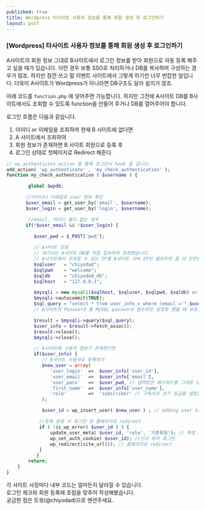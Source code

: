 ```yaml
---
published: true
title: Wordpress 타사이트 사용자 정보를 통해 회원 생성 후 로그인하기
layout: post
---
```


### [Wordpress] 타사이트 사용자 정보를 통해 회원 생성 후 로그인하기 

A사이트의 회원 정보 그대로 B사이트에서 로그인 정보를 받아 회원으로 자동 등록 해주고 싶을 때가 있습니다. 이런 경우 보통 SSO로 처리하거나 DB를 복사하여 구성하는 경우가 많죠. 하지만 잠깐 쓰고 말 이벤트 사이트에서 그렇게 하기란 너무 번잡한 일입니다. 더욱이 A사이트가 Wordpress가 아니라면 DB구조도 달라 쉽지가 않죠.

아래 코드를 `function.php` 에 넣어주면 가능합니다.
하지만 그전에 A사이트 DB를 B사이트에서도 조회할 수 있도록 function을 만들어 주거나 DB를 열어주어야 합니다.

로그인 흐름은 다음과 같습니다.

1. 아이디 or 이메일을 조회하여 현재 B 사이트에 없다면
2. A 사이트에서 조회하여 
3. 회원 정보가 존재하면 B 사이트 회원으로 등록 후 
4. 로그인 상태로 첫페이지로 Redirect 해준다.

```php
// wp_authenticate action 을 통해 로그인시 hook 을 겁니다.
add_action( 'wp_authenticate' , 'my_check_authentication' );
function my_check_authentication ( $username ) {

        global $wpdb;

       //아이디나 이메일로 user 정보 확인
       $user_email = get_user_by('email', $username);
       $user_login = get_user_by('login', $username);

        //email, 아이디 둘다 없는 경우 
       if(!$user_email && !$user_login) {  
       
          $user_pwd = $_POST['pwd'];

          // A사이트 조회
          // 여기서는 A사이트 DB를 직접 접속하여 조회했습니다.
          // A사이트에서 조회할 수 있는 IP를 B사이트 서버 IP만 열어주면 좀 더 안전합니다.
          $sqluser   = "chiyodad";
          $sqlpwd    = "welcome";
          $sqldb     = "chiyodad_db";
          $sqlhost   = "127.0.0.1";

          $mysqli = new mysqli($sqlhost, $sqluser, $sqlpwd, $sqldb) or die("sql error.");
          $mysqli->autocommit(TRUE);
          $sql_query = "select * from user_info_v where (email ='".$username."' or user_id = '".$username."')  and user_pwd = password('".$user_pwd."') limit 1" ;
          // A사이트의 Password 를 MySQL password 함수로만 암호화 했을 때 유효합니다.

          $result = $mysqli->query($sql_query);
          $user_info = $result->fetch_assoc();
          $result->close();
          $mysqli->close();

          // A사이트에 사용자 정보가 존재한다면
          if($user_info) {   
             // B사이트 사용자로 등록하기
             $new_user = array(
                'user_login'  =>  $user_info['user_id'],
                'user_email'  =>  $user_info['email'],
                'user_pass'   =>  $user_pwd, // 입력받은 패스워드를 그대로 넣어줍니다.  
                'first_name'  =>  $user_info['user_name'], 
                'role'        =>  'subscriber' // 구독자로 초기 등급을 설정합니다.   
             );

             $user_id = wp_insert_user( $new_user ) ; // adding user to the database

            //등록 완료 시 로그인 및 홈페이지로 redirect
            if ( !is_wp_error( $user_id ) ) {                
                update_user_meta( $user_id, 'role', '기존회원'); // 특정 user_meta 값을 넣어주어야 할 때 
                wp_set_auth_cookie( $user_id); //신규 유저 로그인
                wp_redirect(site_url()); // 홈페이지로 redirect
            }
           }      
        return;
    }      
}
```

각 사이트 사정마다 내부 코드는 얼마든지 달라질 수 있습니다.  
로그인 체크와 회원 등록에 초점을 맞추어 작성해봤습니다.  
궁금한 점은 트윗(@chiyodad)으로 멘션주세요.

